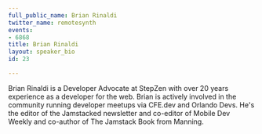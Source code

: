 ```yaml
---
full_public_name: Brian Rinaldi
twitter_name: remotesynth
events:
- 6868
title: Brian Rinaldi
layout: speaker_bio
id: 23

---
```

Brian Rinaldi is a Developer Advocate at StepZen with over 20 years experience as a developer for the web. Brian is actively involved in the community running developer meetups via CFE.dev and Orlando Devs. He's the editor of the Jamstacked newsletter and co-editor of Mobile Dev Weekly and co-author of The Jamstack Book from Manning.